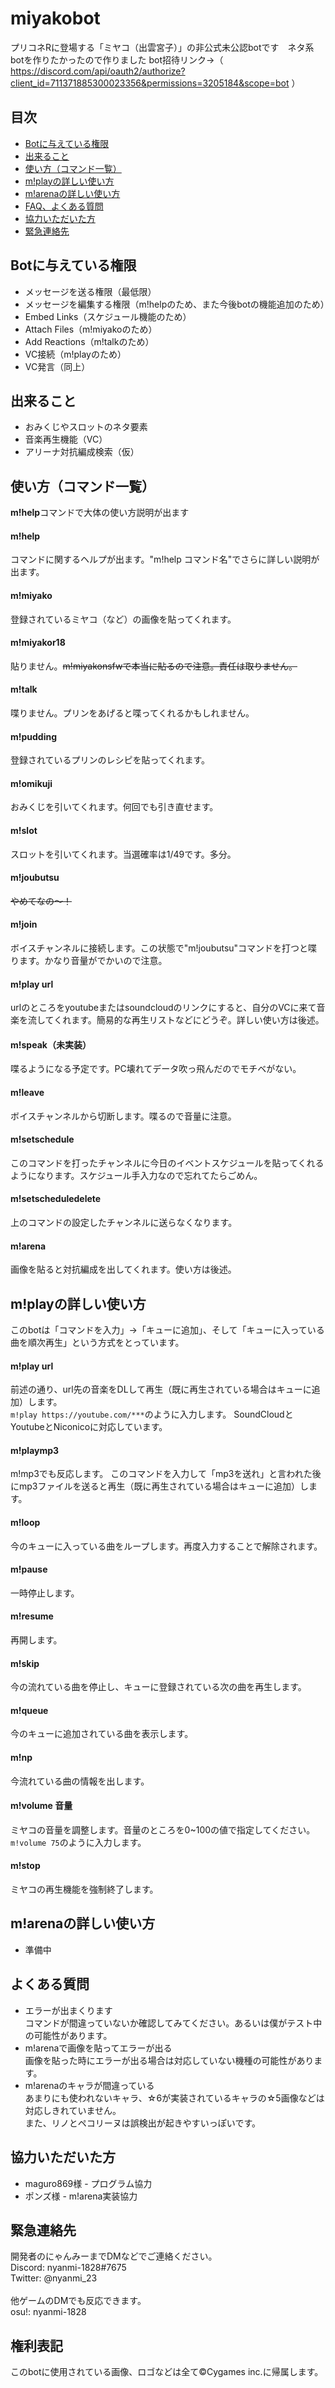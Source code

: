 # miyakobot
プリコネRに登場する「ミヤコ（出雲宮子）」の非公式未公認botです　ネタ系botを作りたかったので作りました
bot招待リンク→（ https://discord.com/api/oauth2/authorize?client_id=711371885300023356&permissions=3205184&scope=bot ）
## 目次
* [Botに与えている権限](#Botに与えている権限)
* [出来ること](#出来ること)
* [使い方（コマンド一覧）](#使い方コマンド一覧)
* [m!playの詳しい使い方](#mplayの詳しい使い方)
* [m!arenaの詳しい使い方](#marenaの詳しい使い方)
* [FAQ、よくある質問](#FAQよくある質問)
* [協力いただいた方](#協力いただいた方)
* [緊急連絡先](#緊急連絡先)
## Botに与えている権限
- メッセージを送る権限（最低限）
- メッセージを編集する権限（m!helpのため、また今後botの機能追加のため）
- Embed Links（スケジュール機能のため）
- Attach Files（m!miyakoのため）
- Add Reactions（m!talkのため）
- VC接続（m!playのため）
- VC発言（同上）
## 出来ること
- おみくじやスロットのネタ要素
- 音楽再生機能（VC）
- アリーナ対抗編成検索（仮）
## 使い方（コマンド一覧）
**m!help**コマンドで大体の使い方説明が出ます
#### m!help
コマンドに関するヘルプが出ます。"m!help コマンド名"でさらに詳しい説明が出ます。
#### m!miyako
登録されているミヤコ（など）の画像を貼ってくれます。
#### m!miyakor18
貼りません。~~m!miyakonsfwで本当に貼るので注意。責任は取りません。~~
#### m!talk
喋りません。プリンをあげると喋ってくれるかもしれません。
#### m!pudding
登録されているプリンのレシピを貼ってくれます。
#### m!omikuji
おみくじを引いてくれます。何回でも引き直せます。
#### m!slot
スロットを引いてくれます。当選確率は1/49です。多分。
#### m!joubutsu
~~やめてなの～！~~
#### m!join
ボイスチャンネルに接続します。この状態で"m!joubutsu"コマンドを打つと喋ります。かなり音量がでかいので注意。
#### m!play url
urlのところをyoutubeまたはsoundcloudのリンクにすると、自分のVCに来て音楽を流してくれます。簡易的な再生リストなどにどうぞ。詳しい使い方は後述。
#### m!speak（未実装）
喋るようになる予定です。PC壊れてデータ吹っ飛んだのでモチベがない。
#### m!leave
ボイスチャンネルから切断します。喋るので音量に注意。
#### m!setschedule
このコマンドを打ったチャンネルに今日のイベントスケジュールを貼ってくれるようになります。スケジュール手入力なので忘れてたらごめん。
#### m!setscheduledelete
上のコマンドの設定したチャンネルに送らなくなります。
#### m!arena
画像を貼ると対抗編成を出してくれます。使い方は後述。
## m!playの詳しい使い方
このbotは「コマンドを入力」→「キューに追加」、そして「キューに入っている曲を順次再生」という方式をとっています。<br>
#### m!play url
前述の通り、url先の音楽をDLして再生（既に再生されている場合はキューに追加）します。<br>
`m!play https://youtube.com/***`のように入力します。
SoundCloudとYoutubeとNiconicoに対応しています。
#### m!playmp3
m!mp3でも反応します。
このコマンドを入力して「mp3を送れ」と言われた後にmp3ファイルを送ると再生（既に再生されている場合はキューに追加）します。
#### m!loop
今のキューに入っている曲をループします。再度入力することで解除されます。
#### m!pause
一時停止します。
#### m!resume
再開します。
#### m!skip
今の流れている曲を停止し、キューに登録されている次の曲を再生します。
#### m!queue
今のキューに追加されている曲を表示します。
#### m!np
今流れている曲の情報を出します。
#### m!volume 音量
ミヤコの音量を調整します。音量のところを0~100の値で指定してください。<br>
`m!volume 75`のように入力します。
#### m!stop
ミヤコの再生機能を強制終了します。
## m!arenaの詳しい使い方
- 準備中
## よくある質問
- エラーが出まくります<br>コマンドが間違っていないか確認してみてください。あるいは僕がテスト中の可能性があります。
- m!arenaで画像を貼ってエラーが出る<br>画像を貼った時にエラーが出る場合は対応していない機種の可能性があります。
- m!arenaのキャラが間違っている<br>あまりにも使われないキャラ、☆6が実装されているキャラの☆5画像などは対応しきれていません。<br>また、リノとペコリーヌは誤検出が起きやすいっぽいです。
## 協力いただいた方
- maguro869様 - プログラム協力
- ポンズ様 - m!arena実装協力
## 緊急連絡先
開発者のにゃんみーまでDMなどでご連絡ください。<br>
Discord: nyanmi-1828#7675<br>
Twitter: @nyanmi_23<br>
<br>
他ゲームのDMでも反応できます。<br>
osu!: nyanmi-1828
## 権利表記
このbotに使用されている画像、ロゴなどは全て©️Cygames inc.に帰属します。
